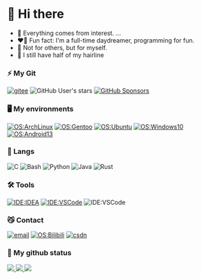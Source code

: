 <h1 align="left">👋 Hi there</h3>

- 💬 Everything comes from interest. ...
- ❤️‍🔥 Fun fact: I'm a full-time daydreamer, programming for fun.
- 💯 Not for others, but for myself.
- 🥹 I still have half of my hairline

<h3 align="left">⚡ My Git</h3>
<div align="left">

[![gitee](https://img.shields.io/badge/Gitee-Auroot-red?style=flat-square&logo=gitee)](https://gitee.com/auroot)
![GitHub User's stars](https://img.shields.io/github/stars/auroots?style=flat-square&affiliations=OWNER%2CCOLLABORATOR&label=GH%20stars)
[![GitHub Sponsors](https://img.shields.io/github/sponsors/auroots?label=GH%20sponsors&style=flat-square)](https://github.com/sponsors/yuk7)
</dev>

<div align="left">
<h3 align="left">🖥️ My environments</h3>

[![OS:ArchLinux](https://img.shields.io/badge/OS-ArchLinux-blue?style=flat-square&logo=arch-linux)](https://archlinux.org)
[![OS:Gentoo](https://img.shields.io/badge/OS-Gentoo-blueviolet?style=flat-square&logo=gentoo)](https://www.gentoo.org/) 
[![OS:Ubuntu](https://img.shields.io/badge/OS-Ubuntu-critical?style=flat-square&logo=ubuntu)](https://ubuntu.com/)
[![OS:Windows10](https://img.shields.io/badge/OS-Windows10-blue?style=flat-square&logo=microsoft)](https://www.microsoft.com) 
[![OS:Android13](https://img.shields.io/badge/OS-Android13-green?style=flat-square&logo=android)](https://www.android.com/)
</dev>

<div align="left">
<h3 align="left">🌱 Langs</h3>

![C](https://img.shields.io/badge/-red?style=flat-square&logo=c)
![Bash](https://img.shields.io/badge/Bash-red?style=flat-square&logo=shell)
![Python](https://img.shields.io/badge/Python-9cf?style=flat-square&logo=Python)
![Java](https://img.shields.io/badge/Java-orange?style=flat-square&logo=Java)
![Rust](https://img.shields.io/badge/Rust-red?style=flat-square&logo=rust)
</dev>

<div align="left">
<h3 align="left">🛠️ Tools</h3>

[![IDE:IDEA](https://img.shields.io/badge/IDE-IDEA-magenta?style=flat-square&logo=IntellijIDEA)](https://www.jetbrains.com/idea/) 
[![IDE:VSCode](https://img.shields.io/badge/IDE-VSCode-blue?style=flat-square&logo=visualstudiocode)](https://code.visualstudio.com/) 
![IDE:VSCode](https://img.shields.io/badge/IDE-nVim-success?style=flat-square&logo=vim)
</dev>

<div align="left">
<h3 align="left">😼 Contact</h3>

[![email](https://img.shields.io/badge/Email-2763833502@qq.com-blue?style=flat-square&logo=gmail)](mailto:2763833502@qq.com)
[![OS:Bilibili](https://img.shields.io/badge/Bilibili-Auroot-blue?style=flat-square&logo=bilibili)](https://space.bilibili.com/24196636)
[![csdn](https://img.shields.io/badge/CSDN-Auroot-red?style=flat-square&logo=c)](https://blog.csdn.net/Auroot)
</dev>

<h3 align="left">🐼 My github status</h3>
<div align="left">
  <a href="https://github.com/vn7n24fzkq/github-profile-summary-cards">
    <img src="https://github-profile-summary-cards.vercel.app/api/cards/profile-details?username=auroots&theme=github" />
  </a>
  <a href="https://github.com/vn7n24fzkq/github-profile-summary-cards">
    <img src="https://github-profile-summary-cards.vercel.app/api/cards/stats?username=auroots&theme=github" />
  </a>
  <a href="https://github.com/vn7n24fzkq/github-profile-summary-cards">
    <img src="https://github-profile-summary-cards.vercel.app/api/cards/repos-per-language?username=auroots&theme=github" />
  </a>
</div>
